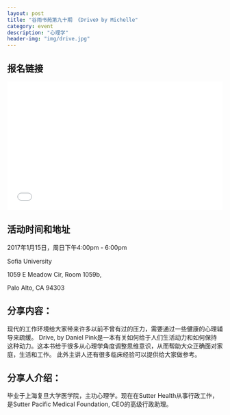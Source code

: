 ```yaml
---
layout: post
title: "谷雨书苑第九十期 《Drive》 by Michelle"
category: event
description: "心理学"
header-img: "img/drive.jpg"
---
```


## 报名链接
<div style="width:100%; text-align:left;" ><iframe src="//eventbrite.com/tickets-external?eid=30240364745&ref=etckt" frameborder="0" height="300" width="100%" vspace="0" hspace="0" marginheight="5" marginwidth="5" scrolling="auto" allowtransparency="true"></iframe></div>
                 
## 活动时间和地址
2017年1月15日，周日下午4:00pm - 6:00pm

Sofia University 

1059 E Meadow Cir, Room 1059b,

Palo Alto, CA 94303

## 分享内容：
现代的工作环境给大家带来许多以前不曾有过的压力，需要通过一些健康的心理辅导来疏缓。 Drive, by Daniel Pink是一本有关如何给于人们生活动力和如何保持这种动力。这本书给于很多从心理学角度调整思维意识，从而帮助大众正确面对家庭，生活和工作。
此外主讲人还有很多临床经验可以提供给大家做参考。

## 分享人介绍：
毕业于上海复旦大学医学院，主功心理学。现在在Sutter Health从事行政工作，是Sutter Pacific Medical Foundation, CEO的高级行政助理。
